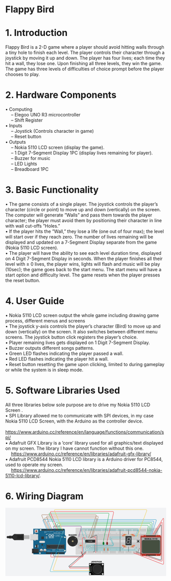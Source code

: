 # Flappy Bird

# 1. Introduction
Flappy Bird is a 2-D game where a player should avoid hitting walls through a tiny hole to finish each level. The player controls their character through a joystick by moving it up and down. The player has four lives; each time they hit a wall, they lose one. Upon finishing all three levels, they win the game. The game has three levels of difficulties of choice prompt before the player chooses to play.

# 2. Hardware Components
• Computing<br />
&emsp; – Elegoo UNO R3 microcontroller<br />
&emsp; – Shift Register<br />
• Inputs<br />
&emsp; – Joystick (Controls character in game) <br />
&emsp; – Reset button<br />
• Outputs<br />
&emsp; – Nokia 5110 LCD screen (display the game).<br />
&emsp; – 1 Digit 7-Segment Display 1PC (display lives remaining for player). <br />
&emsp; – Buzzer for music<br />
&emsp; – LED Lights<br />
&emsp; – Breadboard 1PC<br />

# 3. Basic Functionality
• The game consists of a single player. The joystick controls the player’s character (circle or point) to move up and down (vertically) on the screen. The computer will generate ”Walls” and pass them towards the player character; the player must avoid them by positioning their character in line with wall cut-offs ”Holes.”<br />
• If the player hits the ”Wall,” they lose a life (one out of four max); the level will start over if they reach zero. The number of lives remaining will be displayed and updated on a 7-Segment Display separate from the game (Nokia 5110 LCD screen).<br />
• The player will have the ability to see each level duration time, displayed on 4 Digit 7-Segment Display in seconds. When the player finishes all their level with ≥ 0 lives, the player wins, lights will flash and music will be play (10sec); the game goes back to the start menu. The start menu will have a start option and difficulty level. The game resets when the player presses the reset button.

# 4. User Guide
• Nokia 5110 LCD screen output the whole game including drawing game process, different menus and screens<br />
• The joystick y-axis controls the player’s character (Bird) to move up and down (vertically) on the screen. It also switches between different menu screens. The joystick button click registers the player’s choice.<br />
• Player remaining lives gets displayed on 1 Digit 7-Segment Display. <br />
• Buzzer outputs different songs patterns.<br />
• Green LED flashes indicating the player passed a wall.<br />
• Red LED flashes indicating the player hit a wall.<br />
• Reset button resetting the game upon clicking, limited to during gameplay or while the system is in sleep mode.<br />

# 5. Software Libraries Used
All three libraries below sole purpose are to drive my Nokia 5110 LCD Screen .<br />
• SPI Library allowed me to communicate with SPI devices, in my case Nokia 5110 LCD Screen, with the Arduino as the controller device.<br />
&emsp; https://www.arduino.cc/reference/en/language/functions/communication/spi/<br />
• Adafruit GFX Library is a ’core’ library used for all graphics/text displayed on my screen. The library I have cannot function without this one.<br />
&emsp; https://www.arduino.cc/reference/en/libraries/adafruit-gfx-library/<br />
• Adafruit PCD8544 Nokia 5110 LCD library is a Arduino driver for PC8544, used to operate my screen.<br />
&emsp; https://www.arduino.cc/reference/en/libraries/adafruit-pcd8544-nokia-5110-lcd-library/.

# 6. Wiring Diagram
<img src="WiringDiagram.jpeg?raw=true" width="1000">
